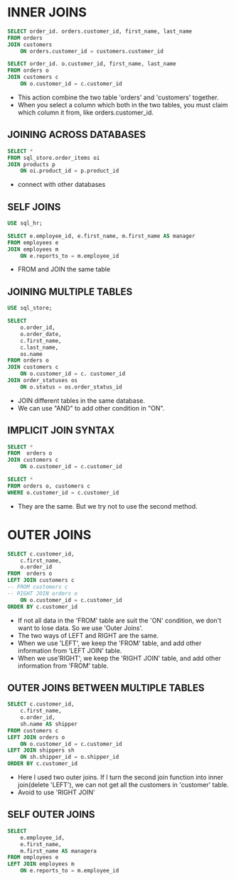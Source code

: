 # INNER JOINS

```SQL
SELECT order_id. orders.customer_id, first_name, last_name
FROM orders
JOIN customers
    ON orders.customer_id = customers.customer_id
```

```SQL
SELECT order_id. o.customer_id, first_name, last_name
FROM orders o
JOIN customers c
    ON o.customer_id = c.customer_id
```

- This action combine the two table 'orders' and 'customers' together.
- When you select a column which both in the two tables, you must claim which column it from, like orders.customer_id.

## JOINING ACROSS DATABASES

```SQL
SELECT *
FROM sql_store.order_items oi
JOIN products p
    ON oi.product_id = p.product_id
```

- connect with other databases

## SELF JOINS

```SQL
USE sql_hr;

SELECT e.employee_id, e.first_name, m.first_name AS manager
FROM employees e
JOIN employees m
	ON e.reports_to = m.employee_id
```

- FROM and JOIN the same table

## JOINING MULTIPLE TABLES

```SQL
USE sql_store;

SELECT
	o.order_id,
    o.order_date,
    c.first_name,
    c.last_name,
    os.name
FROM orders o
JOIN customers c
	ON o.customer_id = c. customer_id
JOIN order_statuses os
	ON o.status = os.order_status_id
```

- JOIN different tables in the same database.
- We can use "AND" to add other condition in "ON".

## IMPLICIT JOIN SYNTAX

```SQL
SELECT *
FROM  orders o
JOIN customers c
    ON o.customer_id = c.customer_id
```

```SQL
SELECT *
FROM orders o, customers c
WHERE o.customer_id = c.customer_id
```

- They are the same. But we try not to use the second method.

# OUTER JOINS

```SQL
SELECT c.customer_id,
    c.first_name,
    o.order_id
FROM  orders o
LEFT JOIN customers c
-- FROM customers c
-- RIGHT JOIN orders o
    ON o.customer_id = c.customer_id
ORDER BY c.customer_id
```

- If not all data in the 'FROM' table are suit the 'ON' condition, we don't want to lose data. So we use 'Outer Joins'.
- The two ways of LEFT and RIGHT are the same.
- When we use 'LEFT', we keep the 'FROM' table, and add other information from 'LEFT JOIN' table.
- When we use'RIGHT', we keep the 'RIGHT JOIN' table, and add other information from 'FROM' table.

## OUTER JOINS BETWEEN MULTIPLE TABLES

```SQL
SELECT c.customer_id,
	c.first_name,
    o.order_id,
    sh.name AS shipper
FROM customers c
LEFT JOIN orders o
    ON o.customer_id = c.customer_id
LEFT JOIN shippers sh
	ON sh.shipper_id = o.shipper_id
ORDER BY c.customer_id
```

- Here I used two outer joins. If I turn the second join function into inner join(delete 'LEFT'), we can not get all the customers in 'customer' table.
- Avoid to use 'RIGHT JOIN'

## SELF OUTER JOINS

```SQL
SELECT
	e.employee_id,
	e.first_name,
    m.first_name AS managera
FROM employees e
LEFT JOIN employees m
	ON e.reports_to = m.employee_id
```
